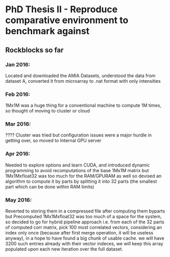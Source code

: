 # PhD Thesis II - Reproduce comparative environment to benchmark against
## Rockblocks so far
### Jan 2016: 
Located and downloaded the AMIA Datasets, understood the data from dataset A, converted it from microarray to .nat format with only intensities

### Feb 2016: 
1Mx1M was a huge thing for a conventional machine to compute 1M times, so thought of moving to cluster or cloud

### Mar 2016: 
???? Cluster was tried but configuration issues were a major hurdle in getting over, so moved to Internal GPU server

### Apr 2016: 
Needed to explore options and learn CUDA, and introduced dynamic programming to avoid recomputations of the base 1Mx1M matrix but 1Mx1Mxfloat32 was too much 
for the RAM/GPURAM as well so devised an algorithm to compute it by parts by splitting it into 32 parts (the smallest part which can be done within RAM limits)

### May 2016: 
Reverted to storing them in a compressed file after computing them byparts 
but Precomputed 1Mx1Mxfloat32 was too much of a space for the system, so decided to go for hybrid pipeline approach 
i.e. from each of the 32 parts of computed corr matrix, pick 100 most correlated vectors, considering an index only once (because after first merge operation, it will be useless anyway), in a hope to have found a big chunk of usable cache. we will have 3200 such entries already with their vector indeces, we will keep this array populated upon each new iteration over the full dataset.
